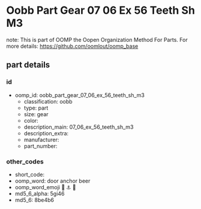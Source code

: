 # Oobb Part Gear 07 06 Ex 56 Teeth Sh M3  

note: This is part of OOMP the Oopen Organization Method For Parts. For more details: https://github.com/oomlout/oomp_base

##  part details





### id
* oomp_id: oobb_part_gear_07_06_ex_56_teeth_sh_m3
  * classification: oobb
  * type: part
  * size: gear
  * color: 
  * description_main: 07_06_ex_56_teeth_sh_m3
  * description_extra: 
  * manufacturer: 
  * part_number: 

### other_codes
* short_code: 
* oomp_word: door anchor beer
* oomp_word_emoji :door: :anchor: :beer:
* md5_6_alpha: 5gi46
* md5_6: 8be4b6